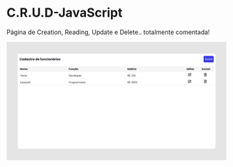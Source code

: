 # C.R.U.D-JavaScript
Página de Creation, Reading, Update e Delete.. totalmente comentada!



![alt text](https://github.com/EzequielMagalhaes/C.R.U.D-JavaScript/blob/master/CRUD.png)
